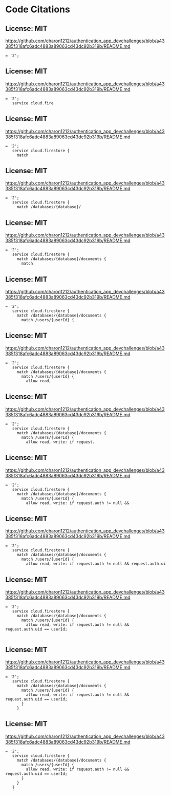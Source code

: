 # Code Citations

## License: MIT
https://github.com/charon1212/authentication_app_devchallenges/blob/a43385f318afc6adc4883a89063cd43dc92b319b/README.md

```
= '2';
```


## License: MIT
https://github.com/charon1212/authentication_app_devchallenges/blob/a43385f318afc6adc4883a89063cd43dc92b319b/README.md

```
= '2';
   service cloud.fire
```


## License: MIT
https://github.com/charon1212/authentication_app_devchallenges/blob/a43385f318afc6adc4883a89063cd43dc92b319b/README.md

```
= '2';
   service cloud.firestore {
     match
```


## License: MIT
https://github.com/charon1212/authentication_app_devchallenges/blob/a43385f318afc6adc4883a89063cd43dc92b319b/README.md

```
= '2';
   service cloud.firestore {
     match /databases/{database}/
```


## License: MIT
https://github.com/charon1212/authentication_app_devchallenges/blob/a43385f318afc6adc4883a89063cd43dc92b319b/README.md

```
= '2';
   service cloud.firestore {
     match /databases/{database}/documents {
       match
```


## License: MIT
https://github.com/charon1212/authentication_app_devchallenges/blob/a43385f318afc6adc4883a89063cd43dc92b319b/README.md

```
= '2';
   service cloud.firestore {
     match /databases/{database}/documents {
       match /users/{userId} {
```


## License: MIT
https://github.com/charon1212/authentication_app_devchallenges/blob/a43385f318afc6adc4883a89063cd43dc92b319b/README.md

```
= '2';
   service cloud.firestore {
     match /databases/{database}/documents {
       match /users/{userId} {
         allow read,
```


## License: MIT
https://github.com/charon1212/authentication_app_devchallenges/blob/a43385f318afc6adc4883a89063cd43dc92b319b/README.md

```
= '2';
   service cloud.firestore {
     match /databases/{database}/documents {
       match /users/{userId} {
         allow read, write: if request.
```


## License: MIT
https://github.com/charon1212/authentication_app_devchallenges/blob/a43385f318afc6adc4883a89063cd43dc92b319b/README.md

```
= '2';
   service cloud.firestore {
     match /databases/{database}/documents {
       match /users/{userId} {
         allow read, write: if request.auth != null &&
```


## License: MIT
https://github.com/charon1212/authentication_app_devchallenges/blob/a43385f318afc6adc4883a89063cd43dc92b319b/README.md

```
= '2';
   service cloud.firestore {
     match /databases/{database}/documents {
       match /users/{userId} {
         allow read, write: if request.auth != null && request.auth.ui
```


## License: MIT
https://github.com/charon1212/authentication_app_devchallenges/blob/a43385f318afc6adc4883a89063cd43dc92b319b/README.md

```
= '2';
   service cloud.firestore {
     match /databases/{database}/documents {
       match /users/{userId} {
         allow read, write: if request.auth != null && request.auth.uid == userId;
       
```


## License: MIT
https://github.com/charon1212/authentication_app_devchallenges/blob/a43385f318afc6adc4883a89063cd43dc92b319b/README.md

```
= '2';
   service cloud.firestore {
     match /databases/{database}/documents {
       match /users/{userId} {
         allow read, write: if request.auth != null && request.auth.uid == userId;
       }
     }
```


## License: MIT
https://github.com/charon1212/authentication_app_devchallenges/blob/a43385f318afc6adc4883a89063cd43dc92b319b/README.md

```
= '2';
   service cloud.firestore {
     match /databases/{database}/documents {
       match /users/{userId} {
         allow read, write: if request.auth != null && request.auth.uid == userId;
       }
     }
   }
   `
```

